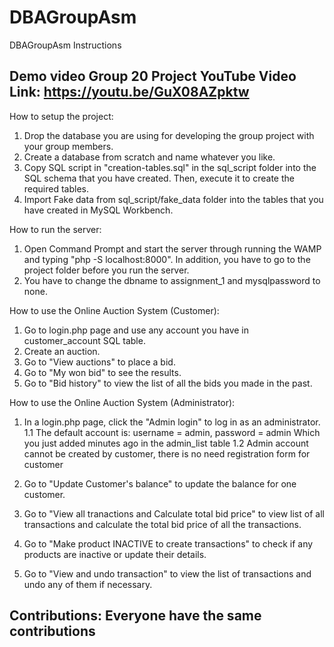 # DBAGroupAsm
DBAGroupAsm Instructions

## Demo video Group 20 Project YouTube Video Link: https://youtu.be/GuX08AZpktw

How to setup the project:
1. Drop the database you are using for developing the group project with your group members.
2. Create a database from scratch and name whatever you like.
3. Copy SQL script in "creation-tables.sql" in the sql_script folder into the SQL schema that you have created. Then, execute it to create the required tables.
4. Import Fake data from sql_script/fake_data folder into the tables that you have created in MySQL Workbench.

How to run the server:
1. Open Command Prompt and start the server through running the WAMP and typing "php -S localhost:8000". In addition, you have to go to the project folder before you run the server.
2. You have to change the dbname to assignment_1 and mysqlpassword to none.

How to use the Online Auction System (Customer):
1. Go to login.php page and use any account you have in customer_account SQL table.
2. Create an auction.
3. Go to "View auctions" to place a bid.
4. Go to "My won bid" to see the results.
5. Go to "Bid history" to view the list of all the bids you made in the past.

How to use the Online Auction System (Administrator):
1. In a login.php page, click the "Admin login" to log in as an administrator.
   1.1 The default account is: 
   username = admin, 
   password = admin 
   Which you just added minutes ago in the admin_list table
   1.2 Admin account cannot be created by customer, there is no need registration form for customer
   
3. Go to "Update Customer's balance" to update the balance for one customer.
4. Go to "View all tranactions and Calculate total bid price" to view list of all transactions and calculate the total bid price of all the transactions.
5. Go to "Make product INACTIVE to create transactions" to check if any products are inactive or update their details.
6. Go to "View and undo transaction" to view the list of transactions and undo any of them if necessary.

## Contributions: Everyone have the same contributions